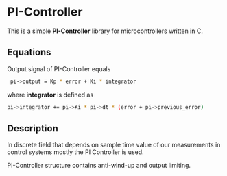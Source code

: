 # PI-Controller

This is a simple **PI-Controller** library for microcontrollers written in C.

## Equations

Output signal of PI-Controller equals

```sh
 pi->output = Kp * error + Ki * integrator
```

where **integrator** is defined as

```sh
pi->integrator += pi->Ki * pi->dt * (error + pi->previous_error)
```

## Description

In discrete field that depends on sample time value of our measurements in control systems mostly the PI Controller is used. 

PI-Controller structure contains anti-wind-up and output limiting.
